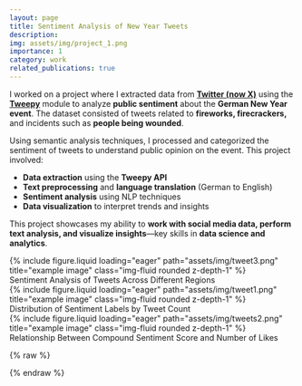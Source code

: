 ```yaml
---
layout: page
title: Sentiment Analysis of New Year Tweets
description: 
img: assets/img/project_1.png
importance: 1
category: work
related_publications: true
---
```

I worked on a project where I extracted data from **[Twitter (now X)](https://twitter.com/)** using the **[Tweepy](https://www.tweepy.org/)** module to analyze **public sentiment** about the **German New Year event**. The dataset consisted of tweets related to **fireworks, firecrackers,** and incidents such as **people being wounded**.

Using semantic analysis techniques, I processed and categorized the sentiment of tweets to understand public opinion on the event. This project involved:

- **Data extraction** using the **Tweepy API**
- **Text preprocessing** and **language translation** (German to English)
- **Sentiment analysis** using NLP techniques
- **Data visualization** to interpret trends and insights

This project showcases my ability to **work with social media data, perform text analysis, and visualize insights**—key skills in **data science and analytics**.

<div class="row">
    <div class="col-sm mt-3 mt-md-0">
        {% include figure.liquid loading="eager" path="assets/img/tweet3.png" title="example image" class="img-fluid rounded z-depth-1" %}
    </div>
</div>
<div class="caption">
    Sentiment Analysis of Tweets Across Different Regions
</div>

<div class="row">
    <div class="col-sm mt-3 mt-md-0">
        {% include figure.liquid loading="eager" path="assets/img/tweet1.png" title="example image" class="img-fluid rounded z-depth-1" %}
    </div>
</div>
<div class="caption">
    Distribution of Sentiment Labels by Tweet Count
</div>

<div class="row">
    <div class="col-sm mt-3 mt-md-0">
        {% include figure.liquid loading="eager" path="assets/img/tweets2.png" title="example image" class="img-fluid rounded z-depth-1" %}
    </div>
</div>
<div class="caption">
    Relationship Between Compound Sentiment Score and Number of Likes
</div>



{% raw %}

{% endraw %}
